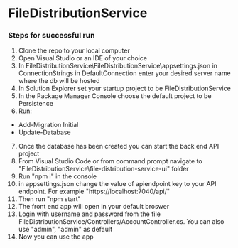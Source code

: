 # FileDistributionService

### Steps for successful run
1. Clone the repo to your local computer
2. Open Visual Studio or an IDE of your choice 
3. In FileDistributionService\FileDistributionService\appsettings.json in ConnectionStrings in DefaultConnection enter your desired server name where the db will be hosted
4. In Solution Explorer set your startup project to be FileDistributionService
5. In the Package Manager Console choose the  default project to be Persistence 
6. Run:
* Add-Migration Initial
* Update-Database
7. Once the database has been created you can start the back end API project
8. From Visual Studio Code or from command prompt navigate to "FileDistributionService\file-distribution-service-ui" folder
9. Run "npm i" in the console
10. in appsettings.json change the value of apiendpoint key to your API endpoint. For example "https://localhost:7040/api/" 
11. Then run "npm start"
12. The front end app will open in your default broswer
13. Login with username and password from the file FileDistributionService/Controllers/AccountController.cs. You can also use "admin", "admin" as default
14. Now you can use the app
